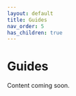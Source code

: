 ```yaml
---
layout: default
title: Guides
nav_order: 5
has_children: true
---
```


# Guides

Content coming soon. 